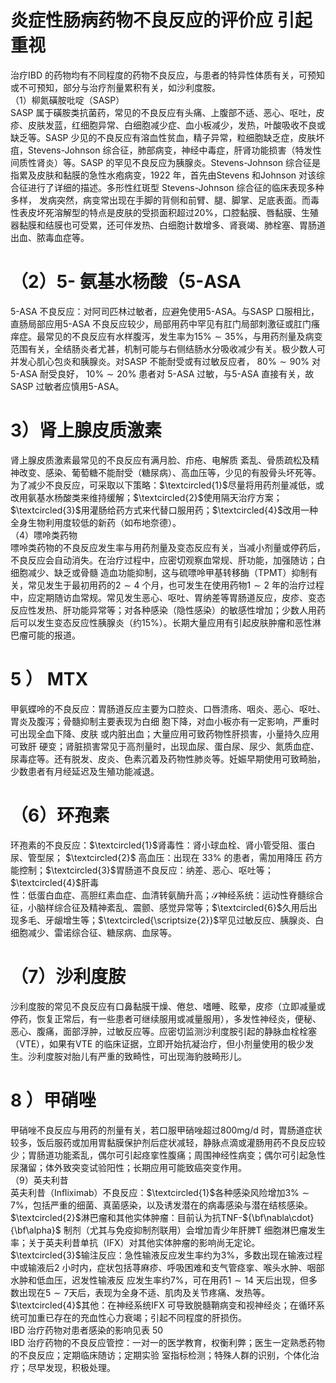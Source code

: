 # 炎症性肠病药物不良反应的评价应 引起重视  
治疗IBD 的药物均有不同程度的药物不良反应，与患者的特异性体质有关，可预知或不可预知，部分与治疗剂量累积有关，如沙利度胺。  
（1）柳氮磺胺吡啶（SASP）  
SASP 属于磺胺类抗菌药，常见的不良反应有头痛、上腹部不适、恶心、呕吐，皮疹、皮肤发蓝，红细胞异常、白细胞减少症、血小板减少，发热，叶酸吸收不良或缺乏等。SASP 少见的不良反应有溶血性贫血，精子异常，粒细胞缺乏症，皮肤坏疽，Stevens-Johnson 综合征，肺部病变，神经中毒症，肝肾功能损害（特发性间质性肾炎）等。SASP 的罕见不良反应为胰腺炎。Stevens-Johnson 综合征是指累及皮肤和黏膜的急性水疱病变，1922 年，首先由Stevens 和Johnson 对该综合征进行了详细的描述。多形性红斑型 Stevens-Johnson  综合征的临床表现多种多样， 发病突然，病变常出现在手脚的背侧和前臂、腿、脚掌、足底表面。而毒性表皮坏死溶解型的特点是皮肤的受损面积超过$20\%$，口腔黏膜、唇黏膜、生殖器黏膜和结膜也可受累，还可伴发热、白细胞计数增多、肾衰竭、肺栓塞、胃肠道出血、脓毒血症等。  
# （2）5- 氨基水杨酸（5-ASA  
5-ASA 不良反应：对阿司匹林过敏者，应避免使用5-ASA。与SASP 口服相比，直肠局部应用5-ASA 不良反应较少，局部用药中罕见有肛门局部刺激征或肛门瘙痒症。最常见的不良反应有水样腹泻，发生率为$15\%\sim35\%$，与用药剂量及病变范围有关，全结肠炎者尤甚，机制可能与右侧结肠水分吸收减少有关。极少数人可并发心肌心包炎和胰腺炎。对SASP 不能耐受或有过敏反应者， $80\%\sim90\%$  对 5-ASA  耐受良好， $10\%\sim20\%$  患者对 5-ASA 过敏，与5-ASA 直接有关，故SASP 过敏者应慎用5-ASA。  
# 3）肾上腺皮质激素  
肾上腺皮质激素最常见的不良反应有满月脸、疖疮、电解质 紊乱、骨质疏松及精神改变、感染、葡萄糖不能耐受（糖尿病）、高血压等，少见的有股骨头坏死等。为了减少不良反应，可采取以下策略：$\textcircled{1}$尽量将用药剂量减低，或改用氨基水杨酸类来维持缓解；$\textcircled{2}$使用隔天治疗方案；$\textcircled{3}$用灌肠给药方式来代替口服用药；$\textcircled{4}$改用一种全身生物利用度较低的新药（如布地奈德）。  
（4）嘌呤类药物  
嘌呤类药物的不良反应发生率与用药剂量及变态反应有关，当减小剂量或停药后，不良反应会自动消失。在治疗过程中，应密切观察血常规、肝功能，加强随访；白细胞减少、缺乏或骨髓 造血功能抑制，这与硫嘌呤甲基转移酶（TPMT）抑制有关，常见发生于最初用药的$2\sim4$ 个月，也可发生在使用药物$1\sim2$ 年的治疗过程中，应定期随访血常规。常见发生恶心、呕吐、胃纳差等胃肠道反应，皮疹、变态反应性发热、肝功能异常等；对各种感染（隐性感染）的敏感性增加；少数人用药后可以发生变态反应性胰腺炎（约$15\%$）。长期大量应用有引起皮肤肿瘤和恶性淋巴瘤可能的报道。  
# 5 ） MTX  
甲氨蝶呤的不良反应：胃肠道反应主要为口腔炎、口唇溃疡、咽炎、恶心、呕吐、胃炎及腹泻；骨髓抑制主要表现为白细 胞下降，对血小板亦有一定影响，严重时可出现全血下降、皮肤 或内脏出血；大量应用可致药物性肝损害，小量持久应用可致肝 硬变；肾脏损害常见于高剂量时，出现血尿、蛋白尿、尿少、氮质血症、尿毒症等。还有脱发、皮炎、色素沉着及药物性肺炎等。妊娠早期使用可致畸胎，少数患者有月经延迟及生殖功能减退。  
# （6）环孢素  
环孢素的不良反应：$\textcircled{1}$肾毒性：肾小球血栓、肾小管受阻、蛋白尿、管型尿； $\textcircled{2}$ 高血压：出现在 $33\%$  的患者，需加用降压 药方能控制；$\textcircled{3}$胃肠道不良反应：纳差、恶心、呕吐等；$\textcircled{4}$肝毒  
性：低蛋白血症、高胆红素血症、血清转氨酶升高；$\mathcal{S}$神经系统：运动性脊髓综合征，小脑样综合征及精神紊乱、震颤、感觉异常等；$\textcircled{6}$久用后出现多毛、牙龈增生等；$\textcircled{\scriptsize{2}}$罕见过敏反应、胰腺炎、白细胞减少、雷诺综合征、糖尿病、血尿等。  
# （7）沙利度胺  
沙利度胺的常见不良反应有口鼻黏膜干燥、倦怠、嗜睡、眩晕，皮疹（立即减量或停药，恢复正常后，有一些患者可继续服用或减量服用），多发性神经炎，便秘、恶心、腹痛，面部浮肿，过敏反应等。应密切监测沙利度胺引起的静脉血栓栓塞（VTE），如果有VTE 的临床证据，立即开始抗凝治疗，但小剂量使用的极少发生。沙利度胺对胎儿有严重的致畸性，可出现海豹肢畸形儿。  
# 8 ）甲硝唑  
甲硝唑不良反应与用药的剂量有关，若口服甲硝唑超过$800\mathrm{mg/d}$ 时，胃肠道症状较多，饭后服药或加用胃黏膜保护剂后症状减轻，静脉点滴或灌肠用药不良反应较少；胃肠道功能紊乱，偶尔可引起痉挛性腹痛；周围神经性病变；偶尔可引起急性 尿潴留；体外致突变试验阳性；长期应用可能致癌突变作用。  
（9）英夫利昔  
英夫利昔（Inﬂiximab）不良反应：$\textcircled{1}$各种感染风险增加$3\%\sim7\%$，包括严重的细菌、真菌感染，以及诱发潜在的病毒感染与潜在结核感染。$\textcircled{2}$淋巴瘤和其他实体肿瘤：目前认为抗TNF-${\bf\nabla\cdot}{\bf\alpha}$ 制剂（尤其与免疫抑制剂联用）会增加青少年肝脾T 细胞淋巴瘤发生率；关于英夫利昔单抗（IFX）对其他实体肿瘤的影响尚无定论。$\textcircled{3}$输注反应：急性输液反应发生率约为$3\%$，多数出现在输液过程中或输液后2 小时内，症状包括荨麻疹、呼吸困难和支气管痉挛、喉头水肿、咽部水肿和低血压，迟发性输液反 应发生率约$7\%$，可在用药$1\sim14$ 天后出现，但多数出现在$5\sim7$天后，表现为全身不适、肌肉及关节疼痛、发热等。$\textcircled{4}$其他：在神经系统IFX 可导致脱髓鞘病变和视神经炎；在循环系统可加重已存在的充血性心力衰竭；引起不同程度的肝损伤。  
IBD  治疗药物对患者感染的影响见表 50  
IBD 治疗药物的不良反应管控：一对一的医学教育，权衡利弊；医生一定熟悉药物的不良反应；定期临床随访；定期实验 室指标检测；特殊人群的识别，个体化治疗；尽早发现，积极处理。  
